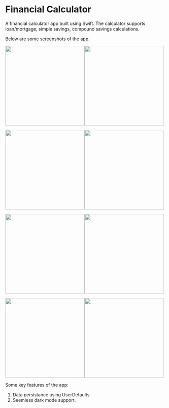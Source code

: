 # Financial Calculator
A financial calculator app built using Swift. The calculator supports loan/mortgage, simple savings, compound savings calculations. 

Below are some screenshots of the app. 

<img src="https://github.com/avishkaamunugama/financial-calculator/blob/main/screenshots/Simulator%20Screen%20Shot%20-%20iPhone%2013%20Pro%20-%202022-04-12%20at%2013.13.18.png" width="250"><img src="https://github.com/avishkaamunugama/financial-calculator/blob/main/screenshots/Simulator%20Screen%20Shot%20-%20iPhone%2013%20Pro%20-%202022-04-12%20at%2013.22.08.png" width="250">

<img src="https://github.com/avishkaamunugama/financial-calculator/blob/main/screenshots/Simulator%20Screen%20Shot%20-%20iPhone%2013%20Pro%20-%202022-04-12%20at%2013.19.34.png" width="250"><img src="https://github.com/avishkaamunugama/financial-calculator/blob/main/screenshots/Simulator%20Screen%20Shot%20-%20iPhone%2013%20Pro%20-%202022-04-12%20at%2013.20.49.png" width="250">

<img src="https://github.com/avishkaamunugama/financial-calculator/blob/main/screenshots/Simulator%20Screen%20Shot%20-%20iPhone%2013%20Pro%20-%202022-04-12%20at%2013.20.57.png" width="250"><img src="https://github.com/avishkaamunugama/financial-calculator/blob/main/screenshots/Simulator%20Screen%20Shot%20-%20iPhone%2013%20Pro%20-%202022-04-12%20at%2013.21.17.png" width="250">

<img src="https://github.com/avishkaamunugama/financial-calculator/blob/main/screenshots/Simulator%20Screen%20Shot%20-%20iPhone%2013%20Pro%20-%202022-04-12%20at%2013.19.50.png" width="250"><img src="https://github.com/avishkaamunugama/financial-calculator/blob/main/screenshots/Simulator%20Screen%20Shot%20-%20iPhone%2013%20Pro%20-%202022-04-12%20at%2013.21.26.png" width="250">


Some key features of the app:
1. Data persistance using UserDefaults
2. Seemless dark mode support.
